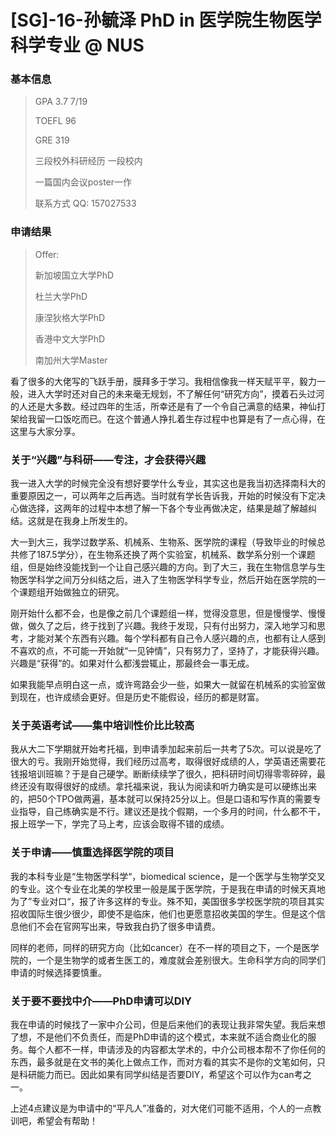 # [SG]-16-孙毓泽 PhD in 医学院生物医学科学专业 @ NUS

### 基本信息

> GPA 3.7  7/19
>
> TOEFL 96
>
> GRE 319
>
> 三段校外科研经历 一段校内
>
> 一篇国内会议poster一作
>
> 联系方式 QQ: 157027533

### 申请结果

> Offer:
>
> 新加坡国立大学PhD
>
> 杜兰大学PhD
>
> 康涅狄格大学PhD
>
> 香港中文大学PhD
>
> 南加州大学Master

看了很多的大佬写的飞跃手册，膜拜多于学习。我相信像我一样天赋平平，毅力一般，进入大学时还对自己的未来毫无规划，不了解任何“研究方向”，摸着石头过河的人还是大多数。经过四年的生活，所幸还是有了一个令自己满意的结果，神仙打架给我留一口饭吃而已。在这个普通人挣扎着生存过程中也算是有了一点心得，在这里与大家分享。

 

### 关于“兴趣”与科研——专注，才会获得兴趣

我一进入大学的时候完全没有想好要学什么专业，其实这也是我当初选择南科大的重要原因之一，可以两年之后再选。当时就有学长告诉我，开始的时候没有下定决心做选择，这两年的过程中本想了解一下各个专业再做决定，结果是越了解越纠结。这就是在我身上所发生的。 

大一到大三，我学过数学系、机械系、生物系、医学院的课程（导致毕业的时候总共修了187.5学分），在生物系还换了两个实验室，机械系、数学系分别一个课题组，但是始终没能找到一个让自己感兴趣的方向。到了大三，我在生物信息学与生物医学科学之间万分纠结之后，进入了生物医学科学专业，然后开始在医学院的一个课题组开始做独立的研究。 

刚开始什么都不会，也是像之前几个课题组一样，觉得没意思，但是慢慢学、慢慢做，做久了之后，终于找到了兴趣。我终于发现，只有付出努力，深入地学习和思考，才能对某个东西有兴趣。每个学科都有自己令人感兴趣的点，也都有让人感到不喜欢的点，不可能一开始就“一见钟情”，只有努力了，坚持了，才能获得兴趣。兴趣是“获得”的。如果对什么都浅尝辄止，那最终会一事无成。 

如果我能早点明白这一点，或许弯路会少一些，如果大一就留在机械系的实验室做到现在，也许成绩会更好。但是历史不能假设，经历的都是财富。 

### 关于英语考试——集中培训性价比比较高

我从大二下学期就开始考托福，到申请季加起来前后一共考了5次。可以说是吃了很大的亏。我刚开始觉得，我们经历过高考，取得很好成绩的人，学英语还需要花钱报培训班嘛？于是自己硬学。断断续续学了很久，把科研时间切得零零碎碎，最终还没有取得很好的成绩。拿托福来说，我认为阅读和听力确实是可以硬练出来的，把50个TPO做两遍，基本就可以保持25分以上。但是口语和写作真的需要专业指导，自己练确实是不行。建议还是找个假期，一个多月的时间，什么都不干，报上班学一下，学完了马上考，应该会取得不错的成绩。

### 关于申请——慎重选择医学院的项目

我的本科专业是“生物医学科学“，biomedical science，是一个医学与生物学交叉的专业。这个专业在北美的学校里一般是属于医学院，于是我在申请的时候天真地为了”专业对口“，报了许多这样的专业。殊不知，美国很多学校医学院的项目其实招收国际生很少很少，即使不是临床，他们也更愿意招收美国的学生。但是这个信息他们不会在官网写出来，导致我白扔了很多申请费。

同样的老师，同样的研究方向（比如cancer）在不一样的项目之下，一个是医学院的，一个是生物学的或者生医工的，难度就会差别很大。生命科学方向的同学们申请的时候选择要慎重。

### 关于要不要找中介——PhD申请可以DIY

我在申请的时候找了一家中介公司，但是后来他们的表现让我非常失望。我后来想了想，不是他们不负责任，而是PhD申请的这个模式，本来就不适合商业化的服务。每个人都不一样，申请涉及的内容都太学术的，中介公司根本帮不了你任何的东西，最多就是在文书的美化上做点工作，而对方看的其实不是你的文笔如何，只是科研能力而已。因此如果有同学纠结是否要DIY，希望这个可以作为can考之一。



上述4点建议是为申请中的“平凡人”准备的，对大佬们可能不适用，个人的一点教训吧，希望会有帮助！

 